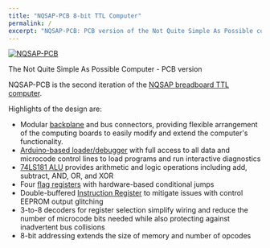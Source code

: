 ```yaml
---
title: "NQSAP-PCB 8-bit TTL Computer"
permalink: /
excerpt: "NQSAP-PCB: PCB version of the Not Quite Simple As Possible computer"
---
```

[![NQSAP-PCB](assets/images/build4-500.jpg "initial NQSAP-PCB build")](assets/images/build4.jpg)

The Not Quite Simple As Possible Computer - PCB version

NQSAP-PCB is the second iteration of the
[NQSAP breadboard TTL computer](https://tomnisbet.github.io/nqsap/).

Highlights of the design are:

* Modular [backplane](docs/backplane) and bus connectors, providing flexible arrangement
 of the computing boards to easily modify and extend the computer's functionality.
* [Arduino-based loader/debugger](docs/loader/) with full access to all data and microcode
control lines to load programs and run interactive diagnostics
* [74LS181 ALU](docs/alu) provides arithmetic and logic operations including add,
subtract, AND, OR, and XOR
* Four [flag registers](docs/flags) with hardware-based conditional jumps
* Double-buffered [Instruction Register](docs/ir-rc) to mitigate issues with control EEPROM output glitching
* 3-to-8 decoders for register selection simplify wiring and reduce the number of
  microcode bits needed while also protecting against inadvertent bus collisions
* 8-bit addressing extends the size of memory and number of opcodes
